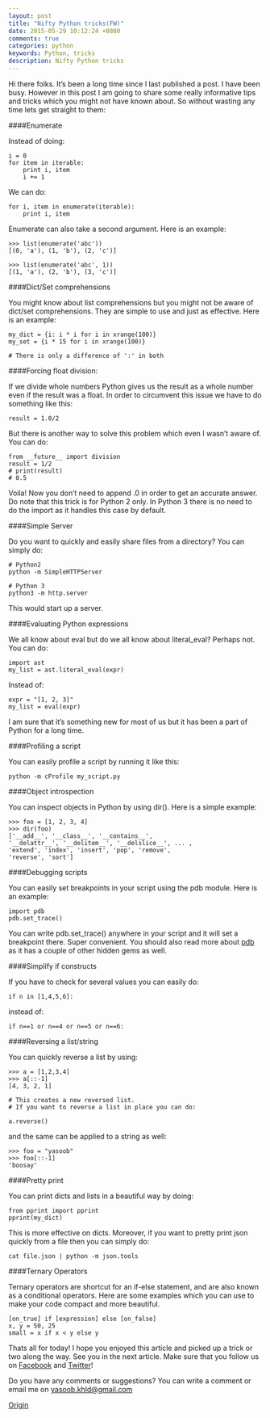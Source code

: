 ```yaml
---
layout: post
title: "Nifty Python tricks(FW)"
date: 2015-05-29 10:12:24 +0800
comments: true
categories: python
keywords: Python, tricks
description: Nifty Python tricks
---
```

Hi there folks. It’s been a long time since I last published a post. I have been busy. However in this post I am going to share some really informative tips and tricks which you might not have known about. So without wasting any time lets get straight to them:

####Enumerate

Instead of doing:

	i = 0 
	for item in iterable: 
	    print i, item 
	    i += 1

We can do:

	for i, item in enumerate(iterable):
	    print i, item

Enumerate can also take a second argument. Here is an example:

	>>> list(enumerate('abc')) 
	[(0, 'a'), (1, 'b'), (2, 'c')] 
	
	>>> list(enumerate('abc', 1)) 
	[(1, 'a'), (2, 'b'), (3, 'c')]
<!--more-->
####Dict/Set comprehensions

You might know about list comprehensions but you might not be aware of dict/set comprehensions. They are simple to use and just as effective. Here is an example:

	my_dict = {i: i * i for i in xrange(100)} 
	my_set = {i * 15 for i in xrange(100)}
	
	# There is only a difference of ':' in both

####Forcing float division:

If we divide whole numbers Python gives us the result as a whole number even if the result was a float. In order to circumvent this issue we have to do something like this:

	result = 1.0/2

But there is another way to solve this problem which even I wasn’t aware of. You can do:

	from __future__ import division 
	result = 1/2
	# print(result)
	# 0.5

Voila! Now you don’t need to append .0 in order to get an accurate answer. Do note that this trick is for Python 2 only. In Python 3 there is no need to do the import as it handles this case by default.

####Simple Server

Do you want to quickly and easily share files from a directory? You can simply do:

	# Python2
	python -m SimpleHTTPServer
	
	# Python 3
	python3 -m http.server

This would start up a server.

####Evaluating Python expressions

We all know about eval but do we all know about literal_eval? Perhaps not. You can do:

	import ast 
	my_list = ast.literal_eval(expr)

Instead of:

	expr = "[1, 2, 3]" 
	my_list = eval(expr)

I am sure that it’s something new for most of us but it has been a part of Python for a long time.

####Profiling a script

You can easily profile a script by running it like this:

	python -m cProfile my_script.py

####Object introspection

You can inspect objects in Python by using dir(). Here is a simple example:

	>>> foo = [1, 2, 3, 4]
	>>> dir(foo) 
	['__add__', '__class__', '__contains__', 
	'__delattr__', '__delitem__', '__delslice__', ... , 
	'extend', 'index', 'insert', 'pop', 'remove', 
	'reverse', 'sort']

####Debugging scripts

You can easily set breakpoints in your script using the pdb module. Here is an example:

	import pdb
	pdb.set_trace()

You can write pdb.set_trace() anywhere in your script and it will set a breakpoint there. Super convenient. You should also read more about [pdb](https://docs.python.org/3/library/pdb.html) as it has a couple of other hidden gems as well.

####Simplify if constructs 

If you have to check for several values you can easily do:

	if n in [1,4,5,6]:

instead of:

	if n==1 or n==4 or n==5 or n==6:

####Reversing a list/string

You can quickly reverse a list by using:

	>>> a = [1,2,3,4]
	>>> a[::-1]
	[4, 3, 2, 1]
	
	# This creates a new reversed list. 
	# If you want to reverse a list in place you can do:
	
	a.reverse()

and the same can be applied to a string as well:

	>>> foo = "yasoob"
	>>> foo[::-1]
	'boosay'

####Pretty print

You can print dicts and lists in a beautiful way by doing:

	from pprint import pprint 
	pprint(my_dict)

This is more effective on dicts. Moreover, if you want to pretty print json quickly from a file then you can simply do:

	cat file.json | python -m json.tools

####Ternary Operators

Ternary operators are shortcut for an if-else statement, and are also known as a conditional operators. Here are some examples which you can use to make your code compact and more beautiful.

	[on_true] if [expression] else [on_false]
	x, y = 50, 25
	small = x if x < y else y

Thats all for today! I hope you enjoyed this article and picked up a trick or two along the way. See you in the next article. Make sure that you follow us on [Facebook](https://www.facebook.com/freepythontips) and [Twitter](https://twitter.com/yasoobkhalid)!

Do you have any comments or suggestions? You can write a comment or email me on yasoob.khld@gmail.com

[Origin](http://pythontips.com/2015/04/19/nifty-python-tricks/)